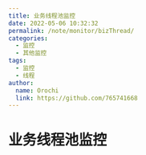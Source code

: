 ```yaml
---
title: 业务线程池监控
date: 2022-05-06 10:32:32
permalink: /note/monitor/bizThread/
categories:
  - 监控
  - 其他监控
tags:
  - 监控
  - 线程
author: 
  name: Orochi
  link: https://github.com/765741668
---
```

# 业务线程池监控
